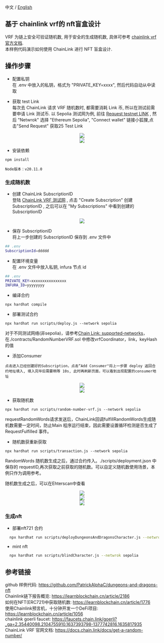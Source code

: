 中文 / [English](https://github.com/Dapp-Learning-DAO/Dapp-Learning/blob/main/basic/15-nft-blindbox-chainlink-vrf/README.md)
## 基于 chainlink vrf的 nft盲盒设计
VRF 为链上安全可验证随机数, 用于安全的生成随机数, 具体可参考 [chainlink vrf官方文档](https://docs.chain.link/docs/get-a-random-number).  
本样例代码演示如何使用 ChainLink 进行 NFT 盲盒设计.  

## 操作步骤  
- 配置私钥  
在 .env 中放入的私钥，格式为 "PRIVATE_KEY=xxxx", 然后代码自动从中读取

- 获取 test Link  
每次去 ChainLink 请求 VRF 随机数时, 都需要消耗 Link 币, 所以在测试前需要申请 Link 测试币. 以 Sepolia 测试网为例, 前往 [Request testnet LINK](https://faucets.chain.link/sepolia) , 然后 "Netwrok" 选择 "Ethereum Sepolia", "Connect wallet" 链接小狐狸,点击"Send Request" 获取25 Test Link
<center><img src="./imgs/Ethereum-Sepolia.png?raw=true" /></center>
<center><img src="./imgs/GetLink.png?raw=true" /></center>

- 安装依赖
```
npm install 

Node版本：v20.11.0
```

### 生成随机数

- 创建 ChainLink SubscriptionID  
登陆 [ChainLink VRF 测试网](https://vrf.chain.link/?_ga=2.225785050.1950508783.1645630272-1230768383.1643005305) , 点击 "Create Subscription" 创建 SubscriptionID , 之后可以在 "My Subscriptions" 中看到创建的 SubscriptionID
<center><img src="./imgs/CreateSubscription.png?raw=true" /></center>  


- 保存 SubscriptionID  
将上一步创建的 SubscriptionID 保存到 .env 文件中 


```sh
## .env
SubscriptionId=ddddd
```

- 配置环境变量  
在 .env 文件中放入私钥, infura 节点 id 

```sh
## .env
PRIVATE_KEY=xxxxxxxxxxxxxxxx
INFURA_ID=yyyyyyyy
```

- 编译合约
```
npx hardhat compile

```


- 部署测试合约
```
npx hardhat run scripts/deploy.js --network sepolia
```
 对于不同测试网络(非sepolia)，请参考[Chain Link: supported-networks](https://docs.chain.link/vrf/v2/subscription/supported-networks)，在./contracts/RandomNumberVRF.sol 中修改vrfCoordinator，link，keyHash的值

- 添加Consumer
```
点击进入已经创建好的Subscription，点击“Add Consumer"将上一步骤 deploy 返回合约地址填入, 填入完毕后需要稍等 10s, 此时再刷新页面，可以看到出现配置的consumer地址

```
<center><img src="./imgs/SubscriptionDetail.png?raw=true" /></center> 
<center><img src="./imgs/AddConsumer.png?raw=true" /></center> 

- 获取随机数  
```
npx hardhat run scripts/random-number-vrf.js --network sepolia
```

requestRandomWords请求发送后，ChainLink回调fulfillRandomWords生成随机数需要一定时间，防止Main 程序运行结束，因此需要设置循环检测是否生成了 RequestFulfilled 事件。

- 随机数获重新获取   
```
npx hardhat run scripts/transaction.js --network sepolia
``` 
RandomWords 随机数生成之后，通过合约传入。./scripts/deployment.json 中保存的 requestID,再次获取之前获取的随机数。可以自定义随机数使用场景，本例只作为调用参考。

随机数生成之后，可以在Ehterscan中查看
<center><img src="./imgs/Consumer.png?raw=true" /></center> 
<center><img src="./imgs/Events.png?raw=true" /></center> 
<center><img src="./imgs/RequestAndResult.png?raw=true" /></center> 

### 生成nft

- 部署nft721 合约
```sh
  npx hardhat run scripts/deployDungeonsAndDragonsCharacter.js --netwrok sepolia
```

- mint nft
```sh
  npx hardhat run scripts/blindCharacter.js --netwrok sepolia
```


## 参考链接
github 样例代码:  https://github.com/PatrickAlphaC/dungeons-and-dragons-nft  
Chainlink链下报告概览: https://learnblockchain.cn/article/2186  
如何在NFT(ERC721)中获取随机数: https://learnblockchain.cn/article/1776  
使用Chainlink预言机，十分钟开发一个DeFi项目: https://learnblockchain.cn/article/1056  
chainlink goerli faucet: https://faucets.chain.link/goerli?_ga=2.35440098.2104755910.1637393798-1377742816.1635817935  
ChainLink VRF 官网文档: https://docs.chain.link/docs/get-a-random-number/  
